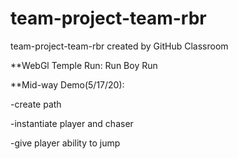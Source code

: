 # team-project-team-rbr
team-project-team-rbr created by GitHub Classroom

**WebGl Temple Run: Run Boy Run

**Mid-way Demo(5/17/20):

  -create path
  
  -instantiate player and chaser
  
  -give player ability to jump

